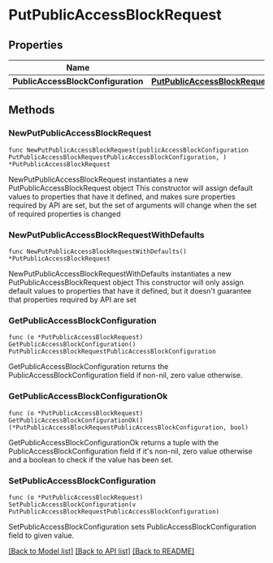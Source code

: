 # PutPublicAccessBlockRequest

## Properties

Name | Type | Description | Notes
------------ | ------------- | ------------- | -------------
**PublicAccessBlockConfiguration** | [**PutPublicAccessBlockRequestPublicAccessBlockConfiguration**](PutPublicAccessBlockRequestPublicAccessBlockConfiguration.md) |  | 

## Methods

### NewPutPublicAccessBlockRequest

`func NewPutPublicAccessBlockRequest(publicAccessBlockConfiguration PutPublicAccessBlockRequestPublicAccessBlockConfiguration, ) *PutPublicAccessBlockRequest`

NewPutPublicAccessBlockRequest instantiates a new PutPublicAccessBlockRequest object
This constructor will assign default values to properties that have it defined,
and makes sure properties required by API are set, but the set of arguments
will change when the set of required properties is changed

### NewPutPublicAccessBlockRequestWithDefaults

`func NewPutPublicAccessBlockRequestWithDefaults() *PutPublicAccessBlockRequest`

NewPutPublicAccessBlockRequestWithDefaults instantiates a new PutPublicAccessBlockRequest object
This constructor will only assign default values to properties that have it defined,
but it doesn't guarantee that properties required by API are set

### GetPublicAccessBlockConfiguration

`func (o *PutPublicAccessBlockRequest) GetPublicAccessBlockConfiguration() PutPublicAccessBlockRequestPublicAccessBlockConfiguration`

GetPublicAccessBlockConfiguration returns the PublicAccessBlockConfiguration field if non-nil, zero value otherwise.

### GetPublicAccessBlockConfigurationOk

`func (o *PutPublicAccessBlockRequest) GetPublicAccessBlockConfigurationOk() (*PutPublicAccessBlockRequestPublicAccessBlockConfiguration, bool)`

GetPublicAccessBlockConfigurationOk returns a tuple with the PublicAccessBlockConfiguration field if it's non-nil, zero value otherwise
and a boolean to check if the value has been set.

### SetPublicAccessBlockConfiguration

`func (o *PutPublicAccessBlockRequest) SetPublicAccessBlockConfiguration(v PutPublicAccessBlockRequestPublicAccessBlockConfiguration)`

SetPublicAccessBlockConfiguration sets PublicAccessBlockConfiguration field to given value.



[[Back to Model list]](../README.md#documentation-for-models) [[Back to API list]](../README.md#documentation-for-api-endpoints) [[Back to README]](../README.md)


